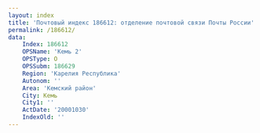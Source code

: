 ```yaml
---
layout: index
title: 'Почтовый индекс 186612: отделение почтовой связи Почты России'
permalink: /186612/
data:
    Index: 186612
    OPSName: 'Кемь 2'
    OPSType: О
    OPSSubm: 186629
    Region: 'Карелия Республика'
    Autonom: ''
    Area: 'Кемский район'
    City: Кемь
    City1: ''
    ActDate: '20001030'
    IndexOld: ''
---
```

